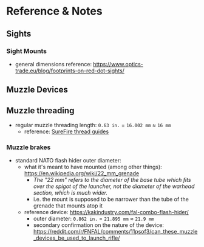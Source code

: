 # Reference & Notes

## Sights

### Sight Mounts

- general dimensions reference: <https://www.optics-trade.eu/blog/footprints-on-red-dot-sights/>

## Muzzle Devices

## Muzzle threading

- regular muzzle threading length: `0.63 in.` = `16.002 mm` ≈ `16 mm`
  - reference: [SureFire thread guides](https://www.surefire.com/product-education/barrel-thread-guides/)

### Muzzle brakes

- standard NATO flash hider outer diameter:
  - what it's meant to have mounted (among other things): <https://en.wikipedia.org/wiki/22_mm_grenade>
    - _The "22 mm" refers to the diameter of the base tube which fits over the spigot of the launcher, not the diameter of the warhead section, which is much wider._
    - i.e. the mount is supposed to be narrower than the tube of the grenade that mounts atop it
  - reference device: <https://kakindustry.com/fal-combo-flash-hider/>
    - outer diameter: `0.862 in.` = `21.895 mm` ≈ `21.9 mm`
    - secondary confirmation on the nature of the device: <https://reddit.com/r/FNFAL/comments/11psof3/can_these_muzzle_devices_be_used_to_launch_rifle/>

